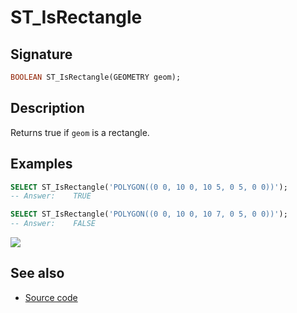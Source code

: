 # ST_IsRectangle

## Signature

```sql
BOOLEAN ST_IsRectangle(GEOMETRY geom);
```

## Description

Returns true if `geom` is a rectangle.

## Examples

```sql
SELECT ST_IsRectangle('POLYGON((0 0, 10 0, 10 5, 0 5, 0 0))');
-- Answer:    TRUE

SELECT ST_IsRectangle('POLYGON((0 0, 10 0, 10 7, 0 5, 0 0))');
-- Answer:    FALSE
```

<img class="displayed" src="../ST_IsRectangle.png"/>

## See also

* <a href="https://github.com/orbisgis/h2gis/blob/master/h2gis-functions/src/main/java/org/h2gis/functions/spatial/properties/ST_IsRectangle.java" target="_blank">Source code</a>
